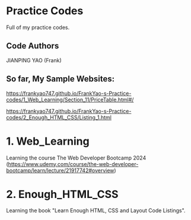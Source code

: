 # Practice Codes
Full of my practice codes.

## Code Authors
JIANPING YAO (Frank)

## So far, My Sample Websites:
https://frankyao747.github.io/FrankYao-s-Practice-codes/1_Web_Learning/Section_11/PriceTable.html#/

https://frankyao747.github.io/FrankYao-s-Practice-codes/2_Enough_HTML_CSS/Listing_1.html

# 1. Web_Learning
Learning the course The Web Developer Bootcamp 2024 (https://www.udemy.com/course/the-web-developer-bootcamp/learn/lecture/21917742#overview)

# 2. Enough_HTML_CSS
Learning the book "Learn Enough HTML, CSS and Layout Code Listings".